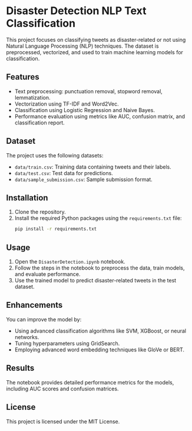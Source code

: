 # Disaster Detection NLP Text Classification

This project focuses on classifying tweets as disaster-related or not using Natural Language Processing (NLP) techniques. The dataset is preprocessed, vectorized, and used to train machine learning models for classification.

## Features
- Text preprocessing: punctuation removal, stopword removal, lemmatization.
- Vectorization using TF-IDF and Word2Vec.
- Classification using Logistic Regression and Naive Bayes.
- Performance evaluation using metrics like AUC, confusion matrix, and classification report.

## Dataset
The project uses the following datasets:
- `data/train.csv`: Training data containing tweets and their labels.
- `data/test.csv`: Test data for predictions.
- `data/sample_submission.csv`: Sample submission format.

## Installation
1. Clone the repository.
2. Install the required Python packages using the `requirements.txt` file:
   ```bash
   pip install -r requirements.txt
   ```

## Usage
1. Open the `DisasterDetection.ipynb` notebook.
2. Follow the steps in the notebook to preprocess the data, train models, and evaluate performance.
3. Use the trained model to predict disaster-related tweets in the test dataset.

## Enhancements
You can improve the model by:
- Using advanced classification algorithms like SVM, XGBoost, or neural networks.
- Tuning hyperparameters using GridSearch.
- Employing advanced word embedding techniques like GloVe or BERT.

## Results
The notebook provides detailed performance metrics for the models, including AUC scores and confusion matrices.

## License
This project is licensed under the MIT License.
